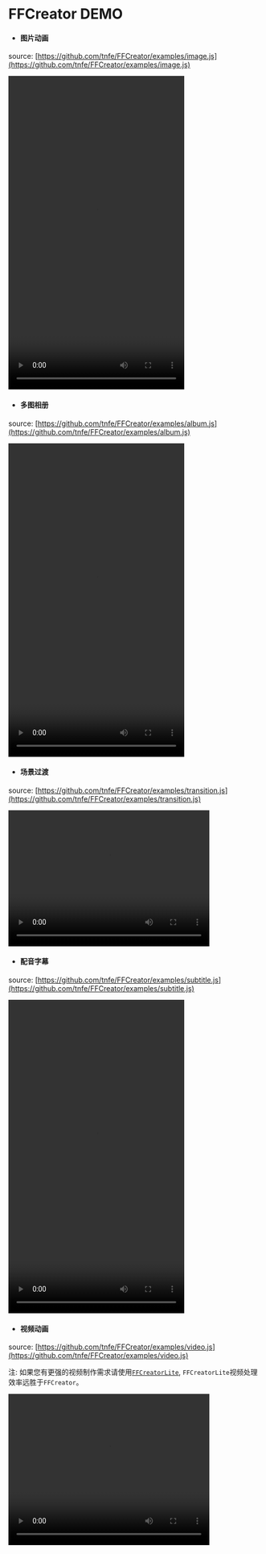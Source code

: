# FFCreator DEMO

* #### 图片动画

source: [https://github.com/tnfe/FFCreator/examples/image.js](https://github.com/tnfe/FFCreator/examples/image.js)

<video controls="controls" width="350" height="622" >
    <source type="video/mp4" src="./_media/video/normal/01.mp4"></source>
</video>

* #### 多图相册

source: [https://github.com/tnfe/FFCreator/examples/album.js](https://github.com/tnfe/FFCreator/examples/album.js)

<video controls="controls" width="350" height="622" >
    <source type="video/mp4" src="./_media/video/normal/02.mp4"></source>
</video>

* #### 场景过渡

source: [https://github.com/tnfe/FFCreator/examples/transition.js](https://github.com/tnfe/FFCreator/examples/transition.js)

<video controls="controls" width="400" height="270" >
    <source type="video/mp4" src="./_media/video/normal/03.mp4"></source>
</video>

* #### 配音字幕

source: [https://github.com/tnfe/FFCreator/examples/subtitle.js](https://github.com/tnfe/FFCreator/examples/subtitle.js)

<video controls="controls" width="350" height="622" >
    <source type="video/mp4" src="./_media/video/normal/04.mp4"></source>
</video>

* #### 视频动画

source: [https://github.com/tnfe/FFCreator/examples/video.js](https://github.com/tnfe/FFCreator/examples/video.js)

注: 如果您有更强的视频制作需求请使用[`FFCreatorLite`](guide/lite.md), `FFCreatorLite`视频处理效率远胜于`FFCreator`。

<video controls="controls" width="400" height="300" >
    <source type="video/mp4" src="./_media/video/normal/05.mp4"></source>
</video>

